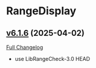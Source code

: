 # RangeDisplay

## [v6.1.6](https://github.com/mitchnull/RangeDisplay/tree/v6.1.6) (2025-04-02)
[Full Changelog](https://github.com/mitchnull/RangeDisplay/compare/v6.1.5...v6.1.6) 

- use LibRangeCheck-3.0 HEAD  
